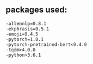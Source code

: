 
## packages used:

    -allennlp=0.8.1
    -ekphrasis=0.5.1
    -emoji=0.4.5
    -pytorch=1.0.1
    -pytorch-pretrained-bert<0.4.0
    -tqdm>4.0.0
    -python>3.6.1